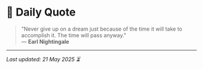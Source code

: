 # 📜 Daily Quote

> "Never give up on a dream just because of the time it will take to accomplish it. The time will pass anyway."  
> — **Earl Nightingale**

---

_Last updated: 21 May 2025 ⏳_
